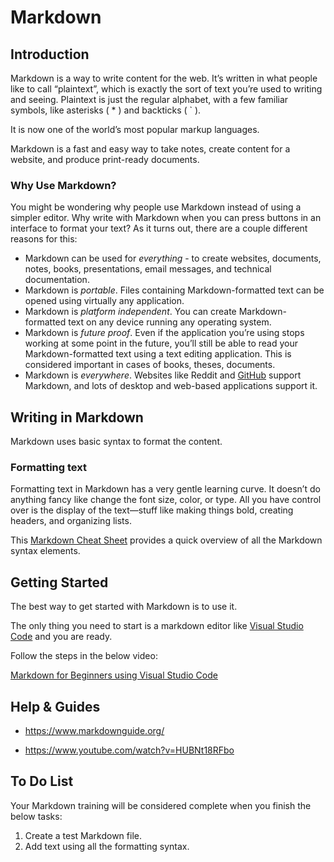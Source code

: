 # **Markdown**

## **Introduction**

Markdown is a way to write content for the web. It’s written in what people like to call “plaintext”, which is exactly the sort of text you’re used to writing and seeing. Plaintext is just the regular alphabet, with a few familiar symbols, like asterisks ( * ) and backticks ( ` ).

It is now one of the world’s most popular markup languages.

Markdown is a fast and easy way to take notes, create content for a website, and produce print-ready documents.

### **Why Use Markdown?**

You might be wondering why people use Markdown instead of using a simpler editor. Why write with Markdown when you can press buttons in an interface to format your text? As it turns out, there are a couple different reasons for this:

*   Markdown can be used for *everything* -  to create websites, documents, notes, books, presentations, email messages, and technical documentation.
*   Markdown is *portable*. Files containing Markdown-formatted text can be opened using virtually any application. 
*   Markdown is *platform independent*. You can create Markdown-formatted text on any device running any operating system.
*   Markdown is *future proof*. Even if the application you’re using stops working at some point in the future, you’ll still be able to read your Markdown-formatted text using a text editing application. This is considered important in cases of books, theses, documents.
*   Markdown is *everywhere*. Websites like Reddit and [GitHub](GitHub.md) support Markdown, and lots of desktop and web-based applications support it.


## **Writing in Markdown**

Markdown uses basic syntax to format the content. 

### **Formatting text**

Formatting text in Markdown has a very gentle learning curve. It doesn’t do anything fancy like change the font size, color, or type. All you have control over is the display of the text—stuff like making things bold, creating headers, and organizing lists.

This [Markdown Cheat Sheet](https://www.markdownguide.org/cheat-sheet/) provides a quick overview of all the Markdown syntax elements.

## **Getting Started**

The best way to get started with Markdown is to use it. 

The only thing you need to start is a markdown editor like [Visual Studio Code](Visual-Studio-Code.md) and you are ready.

Follow the steps in the below video:

[Markdown for Beginners using Visual Studio Code](https://www.youtube.com/watch?v=UvaZzOkM1j0)



## **Help & Guides**

*   https://www.markdownguide.org/

*   https://www.youtube.com/watch?v=HUBNt18RFbo




## **To Do List**

Your Markdown training will be considered complete when you finish the below tasks:

1.  Create a test Markdown file.
2.  Add text using all the formatting syntax.
